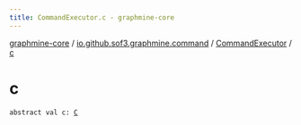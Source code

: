 ```yaml
---
title: CommandExecutor.c - graphmine-core
---
```


[graphmine-core](../../index.html) / [io.github.sof3.graphmine.command](../index.html) / [CommandExecutor](index.html) / [c](./c.html)

# c

`abstract val c: `[`C`](index.html#C)